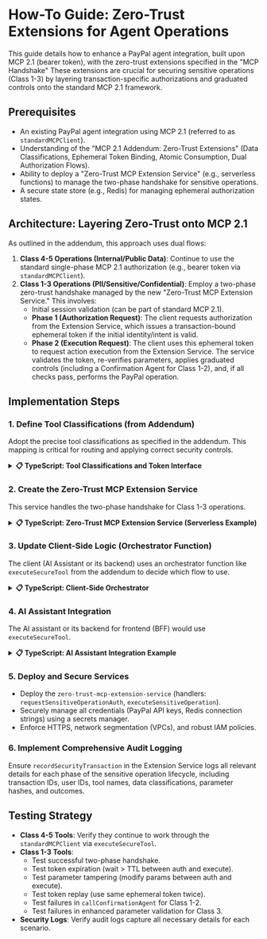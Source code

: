 # How-To Guide: Zero-Trust Extensions for Agent Operations

This guide details how to enhance a PayPal agent integration, built upon MCP 2.1 (bearer token), with the zero-trust extensions specified in the "MCP Handshake" These extensions are crucial for securing sensitive operations (Class 1-3) by layering transaction-specific authorizations and graduated controls onto the standard MCP 2.1 framework.

## Prerequisites

-   An existing PayPal agent integration using MCP 2.1 (referred to as `standardMCPClient`).
-   Understanding of the "MCP 2.1 Addendum: Zero-Trust Extensions" (Data Classifications, Ephemeral Token Binding, Atomic Consumption, Dual Authorization Flows).
-   Ability to deploy a "Zero-Trust MCP Extension Service" (e.g., serverless functions) to manage the two-phase handshake for sensitive operations.
-   A secure state store (e.g., Redis) for managing ephemeral authorization states.

## Architecture: Layering Zero-Trust onto MCP 2.1

As outlined in the addendum, this approach uses dual flows:

1.  **Class 4-5 Operations (Internal/Public Data)**: Continue to use the standard single-phase MCP 2.1 authorization (e.g., bearer token via `standardMCPClient`).
2.  **Class 1-3 Operations (PII/Sensitive/Confidential)**: Employ a two-phase zero-trust handshake managed by the new "Zero-Trust MCP Extension Service." This involves:
    *   Initial session validation (can be part of standard MCP 2.1).
    *   **Phase 1 (Authorization Request)**: The client requests authorization from the Extension Service, which issues a transaction-bound ephemeral token if the initial identity/intent is valid.
    *   **Phase 2 (Execution Request)**: The client uses this ephemeral token to request action execution from the Extension Service. The service validates the token, re-verifies parameters, applies graduated controls (including a Confirmation Agent for Class 1-2), and, if all checks pass, performs the PayPal operation.

## Implementation Steps

### 1. Define Tool Classifications (from Addendum)

Adopt the precise tool classifications as specified in the addendum. This mapping is critical for routing and applying correct security controls.
<details>
<summary><strong>📋 TypeScript: Tool Classifications and Token Interface</strong></summary>

```typescript
// tool-classifications.ts (shared or accessible by client and extension service)
const TOOL_CLASSIFICATIONS: Record<string, number> = {
  // Class 1: PII Operations
  "create_payment_method": 1,
  "update_customer_payment": 1,
  "get_payment_credentials": 1,

  // Class 2: Sensitive Financial
  "send_money": 2,
  "refund_transaction": 2,
  "process_large_payment": 2,

  // Class 3: Confidential Business
  "create_invoice": 3,
  "process_payment": 3,
  "get_customer_profile": 3, // Note: Moved to Class 3 as per addendum example

  // Class 4: Internal Operations
  "list_transactions": 4,
  "get_account_balance": 4,

  // Class 5: Public Data
  "get_exchange_rate": 5,
  "get_supported_currencies": 5
};

interface EphemeralTokenPayload { // Matches EphemeralTokenBinding from addendum
  transactionId: string;
  toolName: string;
  paramsHash: string;
  userId: string;      // Identity from session
  dataClass: 1 | 2 | 3;
  expiryTimestamp: number; // Unix timestamp for TTL
}
```
</details>

### 2. Create the Zero-Trust MCP Extension Service

This service handles the two-phase handshake for Class 1-3 operations.
<details>
<summary><strong>📋 TypeScript: Zero-Trust MCP Extension Service (Serverless Example)</strong></summary>

```typescript
// zero-trust-mcp-extension-service.ts
import { APIGatewayProxyHandler } from 'aws-lambda';
import { v4 as uuidv4 } from 'uuid';
import *_crypto from 'crypto';
import Redis from 'ioredis';
// Assuming tool-classifications.ts is accessible
// import { TOOL_CLASSIFICATIONS, EphemeralTokenPayload } from './tool-classifications';

const redis = new Redis(process.env.REDIS_URL!);
const EPHEMERAL_TOKEN_TTL_SECONDS = 30; // As per addendum

// --- Helper Functions (Stubs for core logic, focus on handshake) ---
async function verifyIdentityAndSession(sessionToken: string): Promise<string | null> {
  console.log(`Verifying identity via session: ${sessionToken ? 'present' : 'absent'}`);
  // TODO: Implement robust session validation, return unique userId or null
  return sessionToken ? `user_${sessionToken.substring(0, 8)}` : null;
}

async function performPayPalOperationInternal(toolName: string, parameters: any, userId: string): Promise<{ success: boolean; data?: any; error?: string }> {
  console.log(`Performing PayPal op: ${toolName} for user ${userId}`, parameters);
  // TODO: Securely call PayPal API. Credentials must ONLY be accessible here.
  return { success: true, data: { message: `${toolName} executed by extension service.` } };
}

async function callConfirmationAgent(toolName: string, parameters: any, userId: string, dataClass: number): Promise<{ approved: boolean; reason?: string }> {
  console.log(`CONFIRMATION AGENT: Validating Class ${dataClass} tool: ${toolName} for user ${userId}`);
  // TODO: Implement call to Confirmation Agent Validator for Class 1-2 operations.
  // This agent performs independent secondary validation.
  if (dataClass <= 2) {
    return { approved: true }; // Placeholder for successful confirmation
  }
  return { approved: true }; // Not applicable for Class 3+ within this specific check
}

async function recordSecurityTransaction(eventDetails: any): Promise<void> {
  console.log("SECURITY TRANSACTION LOG:", eventDetails);
  // TODO: Log to a secure, immutable audit system.
}

// --- Redis Atomic Consumption (from Addendum) ---
const validateAndConsumeEphemeralToken = async (tokenKey: string): Promise<string | null> => {
  const script = `
    local tokenData = redis.call('GET', KEYS)
    if tokenData then
      redis.call('DEL', KEYS)
      return tokenData
    else
      return nil
    end
  `;
  // Ensure correct usage of redis.eval: KEYS refers to the first element in the keys array.
  // The '1' indicates the number of keys being passed.
  return await redis.eval(script, 1, tokenKey); 
};


// --- API Handlers ---
// Phase 1: Request Authorization for a Sensitive Operation
export const requestSensitiveOperationAuth: APIGatewayProxyHandler = async (event) => {
  try {
    const { sessionToken, toolName, parameters } = JSON.parse(event.body || '{}');
    if (!sessionToken || !toolName || !parameters) {
      return { statusCode: 400, body: JSON.stringify({ error: 'sessionToken, toolName, and parameters are required' }) };
    }

    const userId = await verifyIdentityAndSession(sessionToken);
    if (!userId) {
      return { statusCode: 401, body: JSON.stringify({ error: 'Invalid session or identity verification failed' }) };
    }

    const dataClass = (TOOL_CLASSIFICATIONS[toolName] || 0) as (1 | 2 | 3); // Assert to 1,2,3 or handle error
    if (dataClass > 3 || dataClass < 1) {
        await recordSecurityTransaction({ phase: 'AUTH_REQUEST', toolName, status: 'REJECTED', reason: 'Operation not eligible for zero-trust flow or invalid class' });
        return { statusCode: 400, body: JSON.stringify({ error: `Tool ${toolName} is not a Class 1-3 operation.` })};
    }

    const transactionId = uuidv4();
    const ephemeralToken = _crypto.randomBytes(32).toString('hex');
    const paramsHash = _crypto.createHash('sha256').update(JSON.stringify(parameters)).digest('hex');
    const expiryTimestamp = Math.floor(Date.now() / 1000) + EPHEMERAL_TOKEN_TTL_SECONDS;

    const tokenPayload: EphemeralTokenPayload = { transactionId, toolName, paramsHash, userId, dataClass, expiryTimestamp };
    
    await redis.setex(`tx:${ephemeralToken}`, EPHEMERAL_TOKEN_TTL_SECONDS, JSON.stringify(tokenPayload));

    await recordSecurityTransaction({ phase: 'AUTH_REQUEST', transactionId, userId, toolName, dataClass, paramsHash, status: 'EPHEMERAL_TOKEN_ISSUED', expiry: expiryTimestamp });
    return { statusCode: 200, body: JSON.stringify({ transactionId, ephemeralToken }) };

  } catch (error: any) {
    console.error("Auth Request Phase Error:", error);
    await recordSecurityTransaction({ phase: 'AUTH_REQUEST', event: 'ERROR', error: error.message });
    return { statusCode: 500, body: JSON.stringify({ error: 'Authorization request processing failed' }) };
  }
};

// Phase 2: Execute a Sensitive Operation with an Ephemeral Token
export const executeSensitiveOperation: APIGatewayProxyHandler = async (event) => {
  let tokenPayload: EphemeralTokenPayload | null = null;
  try {
    const { sessionToken, ephemeralToken, toolName, parameters } = JSON.parse(event.body || '{}');
    if (!sessionToken || !ephemeralToken || !toolName || !parameters) {
        return { statusCode: 400, body: JSON.stringify({ error: 'sessionToken, ephemeralToken, toolName, and parameters are required' }) };
    }

    const currentUserId = await verifyIdentityAndSession(sessionToken);
    if (!currentUserId) {
      return { statusCode: 401, body: JSON.stringify({ error: 'Invalid session or identity re-verification failed for execution' }) };
    }

    const tokenDataString = await validateAndConsumeEphemeralToken(`tx:${ephemeralToken}`); // Atomic consumption
    if (!tokenDataString) {
      await recordSecurityTransaction({ phase: 'EXECUTION', ephemeralToken, status: 'REJECTED', reason: 'Ephemeral token invalid, expired, or already consumed' });
      return { statusCode: 403, body: JSON.stringify({ error: 'Invalid, expired, or consumed ephemeral token' }) };
    }
    tokenPayload = JSON.parse(tokenDataString) as EphemeralTokenPayload;

    if (tokenPayload.expiryTimestamp < Math.floor(Date.now() / 1000)) {
        await recordSecurityTransaction({ phase: 'EXECUTION', transactionId: tokenPayload.transactionId, status: 'REJECTED', reason: 'Ephemeral token TTL expired (post-consumption check)' });
        return { statusCode: 403, body: JSON.stringify({ error: 'Ephemeral token TTL expired' }) };
    }

    const currentParamsHash = _crypto.createHash('sha256').update(JSON.stringify(parameters)).digest('hex');
    if (tokenPayload.userId !== currentUserId || tokenPayload.toolName !== toolName || tokenPayload.paramsHash !== currentParamsHash) {
      await recordSecurityTransaction({ phase: 'EXECUTION', transactionId: tokenPayload.transactionId, status: 'REJECTED', reason: 'Execution request mismatch with token binding (userId, toolName, or paramsHash)' });
      return { statusCode: 403, body: JSON.stringify({ error: 'Mismatch between execution request and token binding' }) };
    }

    // Graduated Controls: Parameter Validation & Confirmation Agent for Class 1-2
    // Enhanced validation for Class 3
    let validationSuccess = true;
    let validationError = "";

    if (tokenPayload.dataClass <= 3) { // Enhanced validation for Class 3
        console.log(`Performing enhanced validation for Class ${tokenPayload.dataClass} tool: ${toolName}`);
        // TODO: Implement detailed schema/regex validation for parameters
        // Example:
        // if (!parameters.amount || typeof parameters.amount !== 'number' || parameters.amount <= 0) {
        //    validationSuccess = false; validationError = "Invalid amount for payment.";
        // }
    }

    if (validationSuccess && tokenPayload.dataClass <= 2) { // Confirmation Agent for Class 1-2
      const confirmation = await callConfirmationAgent(toolName, parameters, currentUserId, tokenPayload.dataClass);
      if (!confirmation.approved) {
        validationSuccess = false;
        validationError = confirmation.reason || "Denied by Confirmation Agent";
      }
    }

    if (!validationSuccess) {
        await recordSecurityTransaction({ phase: 'EXECUTION', transactionId: tokenPayload.transactionId, status: 'REJECTED', reason: `Graduated control validation failed: ${validationError}` });
        return { statusCode: 403, body: JSON.stringify({ error: `Validation failed: ${validationError}` }) };
    }

    const result = await performPayPalOperationInternal(toolName, parameters, currentUserId);
    await recordSecurityTransaction({ phase: 'EXECUTION', transactionId: tokenPayload.transactionId, userId: currentUserId, toolName, dataClass: tokenPayload.dataClass, status: result.success ? 'SUCCESS' : 'FAILURE', result: result.data || result.error });
    return { statusCode: result.success ? 200 : 400, body: JSON.stringify(result) };

  } catch (error: any) {
    console.error("Sensitive Operation Execution Error:", error);
    const txId = tokenPayload ? tokenPayload.transactionId : 'N/A_TOKEN_ERROR';
    await recordSecurityTransaction({ phase: 'EXECUTION', transactionId: txId, event: 'ERROR', error: error.message });
    return { statusCode: 500, body: JSON.stringify({ error: 'Sensitive operation execution failed' }) };
  }
};
```
</details>

### 3. Update Client-Side Logic (Orchestrator Function)

The client (AI Assistant or its backend) uses an orchestrator function like `executeSecureTool` from the addendum to decide which flow to use.
<details>
<summary><strong>📋 TypeScript: Client-Side Orchestrator</strong></summary>

```typescript
// client-side-orchestrator.ts
// Assuming standardMCPClient is an existing client for Class 4-5 operations
// And TOOL_CLASSIFICATIONS is available (imported from tool-classifications.ts)

class PayPalZeroTrustClient {
    // This new client specifically handles the two-phase handshake for Class 1-3
    constructor(private extensionServiceUrl: string, private sessionTokenProvider: () => Promise<string>) {}

    async requestAuth(toolName: string, parameters: any): Promise<{ transactionId: string, ephemeralToken: string }> {
        const sessionToken = await this.sessionTokenProvider();
        const response = await fetch(`${this.extensionServiceUrl}/requestSensitiveOperationAuth`, {
            method: 'POST',
            headers: { 'Content-Type': 'application/json' },
            body: JSON.stringify({ sessionToken, toolName, parameters }),
        });
        if (!response.ok) throw new Error(`Auth request failed: ${await response.text()}`);
        return response.json();
    }

    async executeWithAuth(authDetails: { ephemeralToken: string }, toolName: string, parameters: any): Promise<any> {
        const sessionToken = await this.sessionTokenProvider();
        const response = await fetch(`${this.extensionServiceUrl}/executeSensitiveOperation`, {
            method: 'POST',
            headers: { 'Content-Type': 'application/json' },
            body: JSON.stringify({ sessionToken, ephemeralToken: authDetails.ephemeralToken, toolName, parameters }),
        });
        if (!response.ok) throw new Error(`Execution with auth failed: ${await response.text()}`);
        return response.json();
    }
}

// Orchestrator function (as per Addendum)
async function executeSecureTool(
    toolName: string,
    parameters: any,
    standardMCPClient: any, // Existing client for Class 4-5
    zeroTrustClient: PayPalZeroTrustClient // New client for Class 1-3
): Promise<any> {
  const dataClass = TOOL_CLASSIFICATIONS[toolName];

  if (!dataClass) {
    throw new Error(`Unknown tool or classification for: ${toolName}`);
  }

  if (dataClass <= 3) { // Class 1-3: Use zero-trust extensions
    console.log(`[Client] Using Zero-Trust flow for ${toolName} (Class ${dataClass})`);
    const authDetails = await zeroTrustClient.requestAuth(toolName, parameters);
    return await zeroTrustClient.executeWithAuth(authDetails, toolName, parameters);
  } else { // Class 4-5: Use standard MCP 2.1
    console.log(`[Client] Using Standard MCP 2.1 flow for ${toolName} (Class ${dataClass})`);
    return await standardMCPClient.executeTool(toolName, parameters); // Assuming this method exists
  }
}
```
</details>

### 4. AI Assistant Integration

The AI assistant or its backend for frontend (BFF) would use `executeSecureTool`.
<details>
<summary><strong>📋 TypeScript: AI Assistant Integration Example</strong></summary>

```typescript
// ai-assistant-integration.ts
// --- Setup ---
const extensionServiceUrl = process.env.ZERO_TRUST_MCP_EXTENSION_URL!; // Ensure this is set
const sessionTokenProvider = async () => "user-session-jwt-token"; // Replace with actual token logic

// Mock for standard MCP client for Class 4-5 tools
const mockStandardMCPClient = {
  executeTool: async (toolName: string, parameters: any) => {
    console.log(`STANDARD MCP: Executing ${toolName}`, parameters);
    if (toolName === "get_exchange_rate") return { rate: 1.1, source: "Standard MCP" };
    if (toolName === "get_supported_currencies") return { currencies: ["USD", "EUR", "GBP"], source: "Standard MCP" };
    return { success: true, message: `${toolName} handled by standard MCP`, source: "Standard MCP" };
  }
};
const zeroTrustClient = new PayPalZeroTrustClient(extensionServiceUrl, sessionTokenProvider);

// --- Example Usage ---
async function processUserRequest(userIntent: string, userParams: any) {
  console.log(`Processing user request: ${userIntent} with params:`, userParams);
  try {
    const result = await executeSecureTool(userIntent, userParams, mockStandardMCPClient, zeroTrustClient);
    console.log("Operation Result:", result);
    // Return result to user or use in AI response
  } catch (error) {
    console.error("Failed to process user request for intent:", userIntent, error);
    // Handle error appropriately
  }
}

// Example calls:
// processUserRequest("send_money", { amount: 50, recipient: "friend@example.com", currency: "USD" });
// processUserRequest("get_exchange_rate", { from: "USD", to: "EUR" });
// processUserRequest("create_payment_method", { type: "CREDIT_CARD", details: "...", customerId: "cust_123" });
```
</details>

### 5. Deploy and Secure Services

-   Deploy the `zero-trust-mcp-extension-service` (handlers: `requestSensitiveOperationAuth`, `executeSensitiveOperation`).
-   Securely manage all credentials (PayPal API keys, Redis connection strings) using a secrets manager.
-   Enforce HTTPS, network segmentation (VPCs), and robust IAM policies.

### 6. Implement Comprehensive Audit Logging

Ensure `recordSecurityTransaction` in the Extension Service logs all relevant details for each phase of the sensitive operation lifecycle, including transaction IDs, user IDs, tool names, data classifications, parameter hashes, and outcomes.

## Testing Strategy

-   **Class 4-5 Tools**: Verify they continue to work through the `standardMCPClient` via `executeSecureTool`.
-   **Class 1-3 Tools**:
    -   Test successful two-phase handshake.
    -   Test token expiration (wait > TTL between auth and execute).
    -   Test parameter tampering (modify params between auth and execute).
    -   Test token replay (use same ephemeral token twice).
    -   Test failures in `callConfirmationAgent` for Class 1-2.
    -   Test failures in enhanced parameter validation for Class 3.
-   **Security Logs**: Verify audit logs capture all necessary details for each scenario.

```
